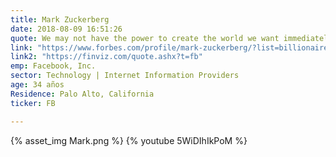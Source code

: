 ```yaml
---
title: Mark Zuckerberg
date: 2018-08-09 16:51:26
quote: We may not have the power to create the world we want immediately, but we can all start working on the long term today.
link: "https://www.forbes.com/profile/mark-zuckerberg/?list=billionaires#160250203e06"
link2: "https://finviz.com/quote.ashx?t=fb"
emp: Facebook, Inc.
sector: Technology | Internet Information Providers
age: 34 años
Residence: Palo Alto, California
ticker: FB

---
```

{% asset_img Mark.png  %}
{% youtube 5WiDIhIkPoM %}
